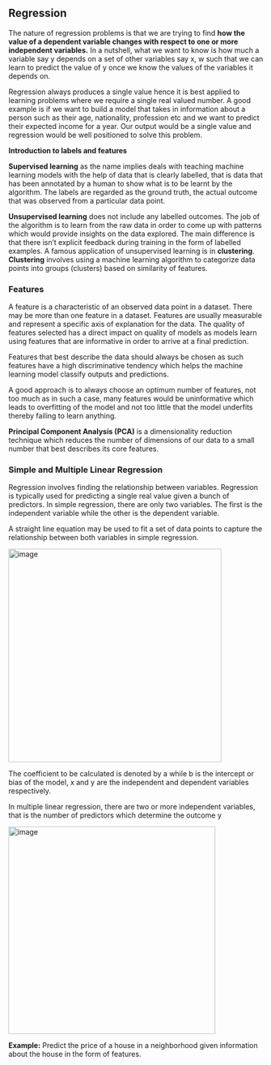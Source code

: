 ## Regression

The nature of regression problems is that we are trying to find **how the value of a dependent variable changes with respect to one or more independent variables.** In a nutshell, what we want to know is how much a  variable say y depends on a set of other variables say x, w such that we can learn to predict the value of y once we know the values of the variables it depends on.

Regression always produces a single value hence it is best applied to learning problems where we require a single real valued number. A good example is if we want to build a model that takes in information about a person such as their age, nationality, profession etc and we want to predict their expected income for a year. Our output would be a single value and regression would be well positioned to solve this problem.

**Introduction to labels and features**

**Supervised learning** as the name implies deals with teaching machine learning models with the help of data that is clearly labelled, that is data that has been annotated by a human to show what is to be learnt by the algorithm. The labels are regarded as the ground truth, the actual outcome that was observed from a particular data point.

**Unsupervised learning** does not include any labelled outcomes. The job of the algorithm is to learn from the raw data in order to come up with patterns which would provide insights on the data explored. The main difference is that there isn’t explicit feedback during training in the form of labelled examples. A famous application of unsupervised learning is in **clustering**. **Clustering** involves using a machine learning algorithm to categorize data points into groups (clusters) based on similarity of features.

### Features
A feature is a characteristic of an observed data point in a dataset. There may be more than one feature in a dataset. Features are usually measurable and represent a specific axis of explanation for the data. The quality of features selected has a direct impact on quality of models as models learn using features that are informative in order to arrive at a final prediction.  

Features that best describe the data should always be chosen as such features have a high discriminative tendency which helps the machine learning model classify outputs and predictions.  

A good approach is to always choose an optimum number of features, not too much as in such a case, many features would be uninformative which leads to overfitting of the model and not too little that the model underfits thereby failing to learn anything.  

**Principal Component Analysis (PCA)** is a dimensionality reduction technique which reduces the number of dimensions of our data to a small number that best describes its core features.


### Simple and Multiple Linear Regression  
Regression involves finding the relationship between variables. Regression is typically used for predicting a single real value given a bunch of predictors. In simple regression, there are only two variables. The first is the independent variable while the other is the dependent variable.

A straight line equation may be used to fit a set of data points to capture the relationship between both variables in simple regression.

<img width="421" alt="image" src="https://github.com/user-attachments/assets/0b6a764e-7fc2-4bf2-a66a-2f107dc4c607" />

The coefficient to be calculated is denoted by a while b is the intercept or bias of the model, x and y are the independent and dependent variables respectively.

In multiple linear regression, there are two or more independent variables, that is the number of predictors which determine the outcome y

<img width="409" alt="image" src="https://github.com/user-attachments/assets/f274ee25-613b-49d0-8cde-8d85c7c571f7" />

**Example:** Predict the price of a house in a neighborhood given information about the house in the form of features.


